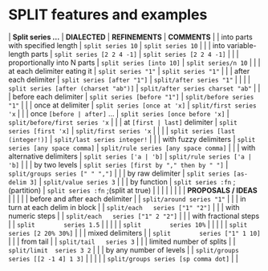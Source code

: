 SPLIT features and examples
===========================

| **Split series ...**             |              **DIALECTED**                |            **REFINEMENTS**            |         **COMMENTS**        |
| into parts with specified length | `split series 10`                         | `split series 10`                     |                             |
| into variable-length parts       | `split series [2 2 4 -1]`                 | `split series [2 2 4 -1]`             |                             |
| proportionally into N parts      | `split series [into 10]`                  | `split series/n 10`                   |                             |
| at each delimiter eating it      | `split series "1"`                        | `split series "1"`                    |                             |
| after each delimiter             | `split series [after "1"]`                | `split/after series "1"`              |                             |
|                                  | `split series [after (charset "ab")]`     | `split/after series charset "ab"`     |                             |
| before each delimiter            | `split series [before "1"]`               | `split/before series "1"`             |                             |
| once at delimiter                | `split series [once at 'x]`               | `split/first series 'x`               |                             |
| once `[before | after]` ...      | `split series [once before 'x]`           | `split/before/first series 'x`        |                             |
| at `[first | last]` delimiter    | `split series [first 'x]`                 | `split/first series 'x`               |                             |
|                                  | `split series [last (integer!)]`          | `split/last series integer!`          |                             |
| with fuzzy delimiters            | `split series [any space comma]`          | `split/rule series [any space comma]` |                             |
| with alternative delimiters      | `split series ['a | 'b]`                  | `split/rule series ['a | 'b]`         |                             |
| by two levels                    | `split series [first by "," then by " "]` | `split/groups series [" " ","]`       |                             |
| by raw delimiter                 | `split series [as-delim 3]`               | `split/value series 3`                |                             |
| by function                      | `split series :fn`     ;(partition)       | `split series :fn`   ;(split at true) |                             |
|                                  |                                           |                                       |                             |
| **PROPOSALS / IDEAS**            |                                           |                                       |                             |
| before and after each delimiter  |                                           | `split/around series "1"`             |                             |
| in turn at each delim in block   |                                           | `split/each   series ["1" "2"]`       |                             |
| with numeric steps               |                                           | `split/each   series ["1" 2 "2"]`     |                             |
| with fractional steps            |                                           | `split        series 1.5`             |                             |
|                                  |                                           | `split        series 10%`             |                             |
|                                  |                                           | `split        series [2 20% 30%]`     |                             |
| mixed delimiters                 |                                           | `split        series ["1" 1 10]`      |                             |
| from tail                        |                                           | `split/tail   series 3`               |                             |
| limited number of splits         |                                           | `split/limit  series 3 2`             |                             |
| by any number of levels          |                                           | `split/groups series [[2 -1 4] 1 3]`  |                             |
|                                  |                                           | `split/groups series [sp comma dot]`  |                             |
